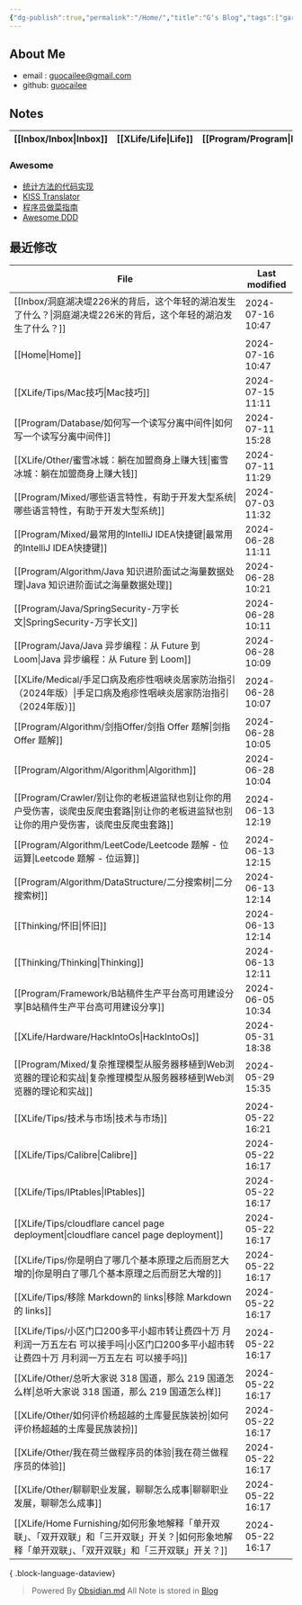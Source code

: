 ```yaml
---
{"dg-publish":true,"permalink":"/Home/","title":"G‘s Blog","tags":["gardenEntry"],"noteIcon":""}
---
```


## About Me
* email : [guocailee@gmail.com](mailto:guocailee@gmail.com)
* github: [guocailee](https://github.com/guocailee)

## Notes

| [[Inbox/Inbox\|Inbox]] | [[XLife/Life\|Life]] | [[Program/Program\|Program]] | [[Thinking/Thinking\|Thinking]] |
| --------- | -------- | ----------- | ------------ |

### Awesome

- [统计方法的代码实现](https://github.com/fengdu78/lihang-code)
- [KISS Translator](https://github1s.com/fishjar/kiss-translator)
- [程序员做菜指南](https://cook.aiursoft.cn/)
- [Awesome DDD](https://github.com/heynickc/awesome-ddd)

## 最近修改

| File                                                                                        | Last modified    |
| ------------------------------------------------------------------------------------------- | ---------------- |
| [[Inbox/洞庭湖决堤226米的背后，这个年轻的湖泊发生了什么？\|洞庭湖决堤226米的背后，这个年轻的湖泊发生了什么？]]                         | 2024-07-16 10:47 |
| [[Home\|Home]]                                                                           | 2024-07-16 10:47 |
| [[XLife/Tips/Mac技巧\|Mac技巧]]                                                              | 2024-07-15 11:11 |
| [[Program/Database/如何写一个读写分离中间件\|如何写一个读写分离中间件]]                                          | 2024-07-11 15:28 |
| [[XLife/Other/蜜雪冰城：躺在加盟商身上赚大钱\|蜜雪冰城：躺在加盟商身上赚大钱]]                                         | 2024-07-11 11:29 |
| [[Program/Mixed/哪些语言特性，有助于开发大型系统\|哪些语言特性，有助于开发大型系统]]                                     | 2024-07-03 11:32 |
| [[Program/Mixed/最常用的IntelliJ IDEA快捷键\|最常用的IntelliJ IDEA快捷键]]                             | 2024-06-28 11:11 |
| [[Program/Algorithm/Java 知识进阶面试之海量数据处理\|Java 知识进阶面试之海量数据处理]]                             | 2024-06-28 10:21 |
| [[Program/Java/SpringSecurity-万字长文\|SpringSecurity-万字长文]]                                | 2024-06-28 10:11 |
| [[Program/Java/Java 异步编程：从 Future 到 Loom\|Java 异步编程：从 Future 到 Loom]]                    | 2024-06-28 10:09 |
| [[XLife/Medical/手足口病及疱疹性咽峡炎居家防治指引（2024年版）\|手足口病及疱疹性咽峡炎居家防治指引（2024年版）]]                   | 2024-06-28 10:07 |
| [[Program/Algorithm/剑指Offer/剑指 Offer 题解\|剑指 Offer 题解]]                                   | 2024-06-28 10:05 |
| [[Program/Algorithm/Algorithm\|Algorithm]]                                               | 2024-06-28 10:04 |
| [[Program/Crawler/别让你的老板进监狱也别让你的用户受伤害，谈爬虫反爬虫套路\|别让你的老板进监狱也别让你的用户受伤害，谈爬虫反爬虫套路]]           | 2024-06-13 12:19 |
| [[Program/Algorithm/LeetCode/Leetcode 题解 - 位运算\|Leetcode 题解 - 位运算]]                      | 2024-06-13 12:15 |
| [[Program/Algorithm/DataStructure/二分搜索树\|二分搜索树]]                                         | 2024-06-13 12:14 |
| [[Thinking/怀旧\|怀旧]]                                                                      | 2024-06-13 12:14 |
| [[Thinking/Thinking\|Thinking]]                                                          | 2024-06-13 12:11 |
| [[Program/Framework/B站稿件生产平台高可用建设分享\|B站稿件生产平台高可用建设分享]]                                   | 2024-06-05 10:34 |
| [[XLife/Hardware/HackIntoOs\|HackIntoOs]]                                                | 2024-05-31 18:38 |
| [[Program/Mixed/复杂推理模型从服务器移植到Web浏览器的理论和实战\|复杂推理模型从服务器移植到Web浏览器的理论和实战]]                   | 2024-05-29 15:35 |
| [[XLife/Tips/技术与市场\|技术与市场]]                                                              | 2024-05-22 16:21 |
| [[XLife/Tips/Calibre\|Calibre]]                                                          | 2024-05-22 16:17 |
| [[XLife/Tips/IPtables\|IPtables]]                                                        | 2024-05-22 16:17 |
| [[XLife/Tips/cloudflare cancel page deployment\|cloudflare cancel page deployment]]      | 2024-05-22 16:17 |
| [[XLife/Tips/你是明白了哪几个基本原理之后而厨艺大增的\|你是明白了哪几个基本原理之后而厨艺大增的]]                                | 2024-05-22 16:17 |
| [[XLife/Tips/移除 Markdown的 links\|移除 Markdown的 links]]                                    | 2024-05-22 16:17 |
| [[XLife/Tips/小区门口200多平小超市转让费四十万 月利润一万五左右 可以接手吗\|小区门口200多平小超市转让费四十万 月利润一万五左右 可以接手吗]]      | 2024-05-22 16:17 |
| [[XLife/Other/总听大家说 318 国道，那么 219 国道怎么样\|总听大家说 318 国道，那么 219 国道怎么样]]                     | 2024-05-22 16:17 |
| [[XLife/Other/如何评价杨超越的土库曼民族装扮\|如何评价杨超越的土库曼民族装扮]]                                         | 2024-05-22 16:17 |
| [[XLife/Other/我在荷兰做程序员的体验\|我在荷兰做程序员的体验]]                                                 | 2024-05-22 16:17 |
| [[XLife/Other/聊聊职业发展，聊聊怎么成事\|聊聊职业发展，聊聊怎么成事]]                                             | 2024-05-22 16:17 |
| [[XLife/Home Furnishing/如何形象地解释「单开双联」、「双开双联」和「三开双联」开关？\|如何形象地解释「单开双联」、「双开双联」和「三开双联」开关？]] | 2024-05-22 16:17 |

{ .block-language-dataview}



>Powered By [Obsidian.md](https://obsidian.md/)  All Note is stored in [Blog](https://github.com/guocailee/blog)